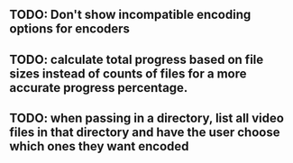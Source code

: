 ## TODO: Don't show incompatible encoding options for encoders
## TODO: calculate total progress based on file sizes instead of counts of files for a more accurate progress percentage.
## TODO: when passing in a directory, list all video files in that directory and have the user choose which ones they want encoded

